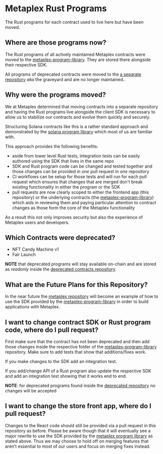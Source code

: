 # Metaplex Rust Programs

The Rust programs for each contract used to live here but have been moved.

## Where are those programs now?

The Rust programs of all actively maintained Metaplex contracts were moved to the
[metaplex-program-library][mpl]. They are stored there alongside their respective SDK.

All programs of deprecated contracts were moved to the [a separate repository][deprecated]
_aka_ the graveyard and are no longer maintained..

## Why were the programs moved?

We at Metaplex determined that moving contracts into a separate repository and having the Rust
programs live alongside the client SDK is necessary to allow us to stabilize our contracts and
evolve them quickly and securely.

Structuring Solana contracts like this is a rather standard approach and demonstrated by the
[solana program library][spl] which most of us are familiar with.

This approach provides the following benefits:

- aside from lower level Rust tests, integration tests can be easily authored using the SDK
  that lives in the same repo
- SDK and Rust program code can be changed and tested together and those changes can be
  provided in _one_ pull request in _one_ repository
- CI workflows can be setup for those tests and will run for each pull request which ensures that
  changes that are merged don't break existing functionality in either the program or the SDK
- pull requests are now clearly scoped to either the frontend app (this repository) or the
  underlying contracts (the [metaplex-program-library][mpl]) which aids in reviewing them and
  paying particular attention to contract changes as those form the core of the Metaplex
  functionality

As a result this not only improves security but also the experience of Metaplex users and
developers.

## Which Contracts were deprecated?

- NFT Candy Machine v1
- Fair Launch 

**NOTE** that deprecated programs will stay available on-chain and are stored as _readonly_
inside the [deprecated contracts repository][deprecated].

## What are the Future Plans for this Repository?
 
In the near future the [metaplex repository][metaplex] will become an example
of how to use the SDK provided by the [metaplex-program-library][mpl] in order to build
applications with Metaplex.

## I want to change contract SDK or Rust program code, where do I pull request?

First make sure that the contract has not been deprecated and then add those changes inside the
respective folder of the [metaplex-program-library][mpl] repository. Make sure to add tests
that show that additions/fixes work.

If you make changes to the SDK add an integration test.

If you add/change API of a Rust program also update the respective SDK and add an integration
test showing that it works end to end.

**NOTE**: for deprecated programs found inside the [deprecated
repository][deprecated] no changes will be accepted

## I want to change the store front app, where do I pull request?

Changes to the React code should still be provided via a pull request in this repository as
before.
Please be aware though that it will eventually see a major rewrite to use the SDK provided by
the [metaplex program library][mpl] as stated above. Thus we may choose to hold off on
merging features that aren't essential to most of our users and focus on merging fixes instead.

[mpl]:https://github.com/metaplex-foundation/metaplex-program-library
[spl]:https://github.com/solana-labs/solana-program-library
[metaplex]:https://github.com/metaplex-foundation/metaplex
[deprecated]:https://github.com/metaplex-foundation/the-graveyard
